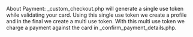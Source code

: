 About Payment:
_custom_checkout.php will generate a single use token while validating your card. Using this single use token we create a profile and in the final we create a multi use token. 
With this multi use token we charge a payment against the card in _confirm_payment_details.php.
